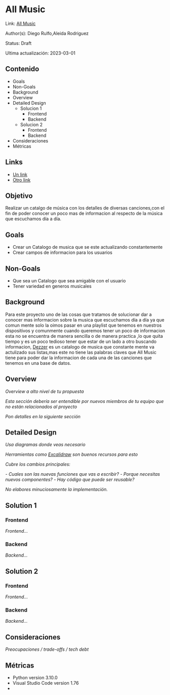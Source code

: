# All Music
Link: [All Music](https://github.com/Aleidarodri/Proyecto/blob/main/README.md)

Author(s): Diego Rulfo,Aleida Rodriguez  

Status: Draft

Ultima actualización: 2023-03-01

## Contenido
- Goals
- Non-Goals
- Background
- Overview
- Detailed Design
  - Solucion 1
    - Frontend
    - Backend
  - Solucion 2
    - Frontend
    - Backend
- Consideraciones
- Métricas

## Links
- [Un link](#)
- [Otro link](#)

## Objetivo
 Realizar un catalgo de música con los detalles de diversas canciones,con el fin de poder conocer un poco mas de informacion al respecto de la música que escuchamos día a día.


## Goals
- Crear un Catalogo de musica que se este actualizando constantemente
- Crear campos de informacion para los usuarios
 

## Non-Goals
- Que sea un Catalogo que sea amigable con el usuario
- Tener variedad en generos musicales 

## Background
 Para este proyecto uno de las cosas que tratamos de solucionar dar a conocer mas informacion sobre la musica que escuchamos día a día ya que comun mente solo la oimos pasar en una playlist que tenemos en nuestros dispositivos y comunmente cuando queremos tener un poco de informacion esta no se encuentra de manera sencilla o de manera practica ,lo que quita tiempo y es un poco tedioso tener que estar de un lado a otro buscando informacion, [Dezzer](https://www.deezer.com/es/channels/new) es un catalogo de musica que constante mente va actulizado sus listas,mas este no tiene las palabras claves que All Music tiene para poder dar la informacion de cada una de las canciones que tenemos en una base de datos.

## Overview
_Overview a alto nivel de tu propuesta_

_Esta sección debería ser entendible por nuevos miembros de tu equipo que no están relacionados al proyecto_

_Pon detalles en la siguiente sección_

## Detailed Design
_Usa diagramas donde veas necesario_

_Herramientas como [Excalidraw](https://excalidraw.com) son buenos recursos para esto_

_Cubre los cambios principales:_

 _- Cuales son las nuevas funciones que vas a escribir?_
 _- Porque necesitas nuevos componentes?_
 _- Hay código que puede ser reusable?_

_No elabores minuciosamente la implementación._

## Solution 1
### Frontend
_Frontend…_
### Backend
_Backend…_

## Solution 2
### Frontend
_Frontend…_
### Backend
_Backend…_

## Consideraciones
_Preocupaciones / trade-offs / tech debt_

## Métricas
- Python version 3.10.0
- Visual Studio Code version 1.76
-
